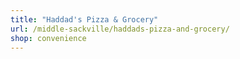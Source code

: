 ```yaml
---
title: "Haddad's Pizza & Grocery"
url: /middle-sackville/haddads-pizza-and-grocery/
shop: convenience
---
```


